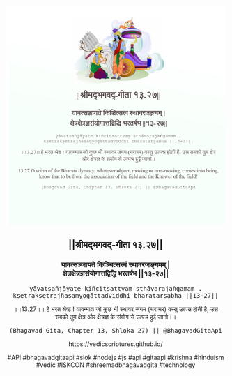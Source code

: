 <img src="../../asset/BG_13_27.png"/>
<center><h2>||श्रीमद्‍भगवद्‍-गीता १३.२७||</h2>
<h3>यावत्सञ्जायते किञ्चित्सत्त्वं स्थावरजङ्गमम् |<br/>क्षेत्रक्षेत्रज्ञसंयोगात्तद्विद्धि भरतर्षभ ||१३-२७||</h3>
<pre>yāvatsañjāyate kiñcitsattvaṃ sthāvarajaṅgamam .<br/>kṣetrakṣetrajñasaṃyogāttadviddhi bharatarṣabha ||13-27||</pre>
<p>।।13.27।। हे भरत श्रेष्ठ ! यावन्मात्र जो कुछ भी स्थावर जंगम (चराचर) वस्तु उत्पन्न होती है, उस सबको तुम क्षेत्र और क्षेत्रज्ञ के संयोग से उत्पन्न हुई जानो।।</p>
<pre>(Bhagavad Gita, Chapter 13, Shloka 27) || @BhagavadGitaApi</pre><p>https://vedicscriptures.github.io/</p><p>#API #bhagavadgitaapi #slok #nodejs #js #api #gitaapi #krishna #hinduism #vedic #ISKCON #shreemadbhagavadgita #technology</p></center>